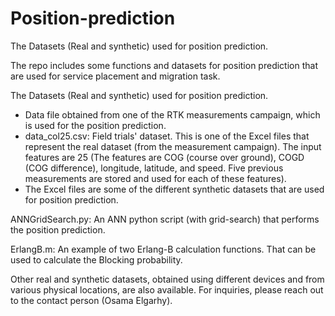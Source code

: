 # Position-prediction
The Datasets (Real and synthetic) used for position prediction. 

The repo includes some functions and datasets for position prediction that are used for service placement and migration task. 

The Datasets (Real and synthetic) used for position prediction.

  -  Data file obtained from one of the RTK measurements campaign, which is used for the position 
     prediction.
  -  data_col25.csv: Field trials' dataset. This is one of the Excel files that represent the real dataset       (from the measurement campaign). The input features are 25 (The features are COG (course over ground),      COGD (COG difference), longitude, latitude, and speed. Five previous measurements are stored and used 
     for each of these features).
  -  The Excel files are some of the different synthetic datasets that are used for position prediction.

    
ANNGridSearch.py: An ANN python script (with grid-search) that performs the position prediction.

ErlangB.m: An example of two Erlang-B calculation functions. That can be used to calculate the Blocking probability.

Other real and synthetic datasets, obtained using different devices and from various physical locations, are also available. For inquiries, please reach out to the contact person (Osama Elgarhy).
